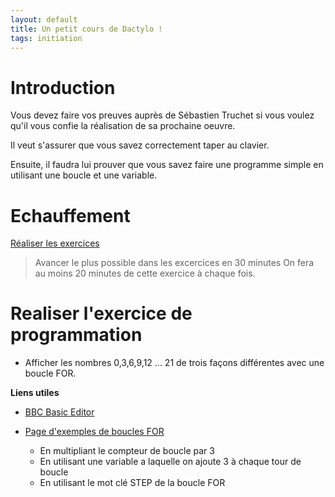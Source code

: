 ```yaml
---
layout: default
title: Un petit cours de Dactylo !
tags: initiation
---
```

# Introduction

Vous devez faire vos preuves auprès de Sébastien Truchet si vous voulez qu'il vous confie la réalisation de sa prochaine oeuvre.

Il veut s'assurer que vous savez correctement taper au clavier.

Ensuite, il faudra lui prouver que vous savez faire une programme simple en utilisant une boucle et une variable.

# Echauffement

[Réaliser les exercices](https://www.typingclub.com/dactylographie)

>Avancer le plus possible dans les excercices en 30 minutes
>On fera au moins 20 minutes de cette exercice à chaque fois.

# Realiser l'exercice de programmation

- Afficher les nombres 0,3,6,9,12 ... 21 de trois façons différentes avec une boucle FOR.

**Liens utiles**
- [BBC Basic Editor](https://bbcmic.ro/)
- [Page d'exemples de boucles FOR](http://www.bbcbasic.co.uk/bbcwin/tutorial/chapter11.html)

    - En multipliant le compteur de boucle par 3
    - En utilisant une variable a laquelle on ajoute 3 à chaque tour de boucle
    - En utilisant le mot clé STEP de la boucle FOR

